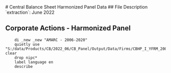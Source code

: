 <meta charset="utf-8"/>
# Central Balance Sheet Harmonized Panel Data
## File Description
`extraction`: June 2022

## **Corporate Actions - Harmonized Panel**

```
    di _new _new "AMARC - 2006-2020"
    quietly use "S:/data/Products/CB/2022_06/CB_Panel/Output/Data/Firms/CBHP_I_YFRM_20062020_JUN22_AMARC_V01.dta", clear
    drop nipc*
    label language en
    describe
```
